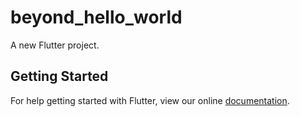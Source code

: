 # beyond_hello_world

A new Flutter project.

## Getting Started

For help getting started with Flutter, view our online
[documentation](https://flutter.io/).

